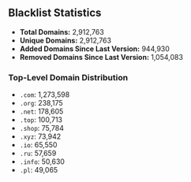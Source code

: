 ## Blacklist Statistics

- **Total Domains:** 2,912,763
- **Unique Domains:** 2,912,763
- **Added Domains Since Last Version:** 944,930
- **Removed Domains Since Last Version:** 1,054,083

### Top-Level Domain Distribution

-  `.com`: 1,273,598
-  `.org`: 238,175
-  `.net`: 178,605
-  `.top`: 100,713
-  `.shop`: 75,784
-  `.xyz`: 73,942
-  `.io`: 65,550
-  `.ru`: 57,659
-  `.info`: 50,630
-  `.pl`: 49,065
